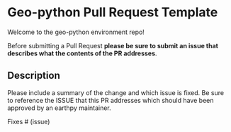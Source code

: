# Geo-python Pull Request Template
Welcome to the geo-python environment repo! 

Before submitting a Pull Request **please be sure to submit an issue that 
describes what the contents of the PR addresses**.

## Description

Please include a summary of the change and which issue is fixed. Be sure to reference the ISSUE that this PR addresses which should have been approved by an earthpy maintainer. 

Fixes # (issue)
